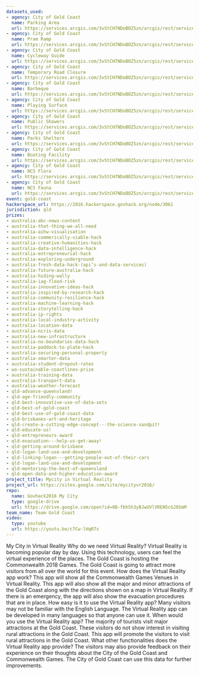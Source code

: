 ```yaml
---
datasets_used:
- agency: City of Gold Coast
  name: Parking Area
  url: https://services.arcgis.com/3vStCH7NDoBOZ5zn/arcgis/rest/services/Parking_Area/FeatureServer/0
- agency: City of Gold Coast
  name: Pram Ramp
  url: https://services.arcgis.com/3vStCH7NDoBOZ5zn/arcgis/rest/services/Pram_Ramp/FeatureServer/0
- agency: City of Gold Coast
  name: Cycleway Guide
  url: https://services.arcgis.com/3vStCH7NDoBOZ5zn/arcgis/rest/services/Cycleway_Guide/FeatureServer/0
- agency: City of Gold Coast
  name: Temporary Road Closure
  url: https://services.arcgis.com/3vStCH7NDoBOZ5zn/arcgis/rest/services/Temporary_Road_Closure/FeatureServer/0
- agency: City of Gold Coast
  name: Barbeque
  url: https://services.arcgis.com/3vStCH7NDoBOZ5zn/arcgis/rest/services/Barbeque/FeatureServer/0
- agency: City of Gold Coast
  name: Playing Surface
  url: https://services.arcgis.com/3vStCH7NDoBOZ5zn/arcgis/rest/services/Playing_Surface/FeatureServer/0
- agency: City of Gold Coast
  name: Public Showers
  url: https://services.arcgis.com/3vStCH7NDoBOZ5zn/arcgis/rest/services/Public_Showers/FeatureServer/0
- agency: City of Gold Coast
  name: Parks Shelters
  url: https://services.arcgis.com/3vStCH7NDoBOZ5zn/arcgis/rest/services/Parks_Shelters/FeatureServer/0
- agency: City of Gold Coast
  name: Boating Facility
  url: https://services.arcgis.com/3vStCH7NDoBOZ5zn/arcgis/rest/services/Boating_Facility/FeatureServer/0
- agency: City of Gold Coast
  name: NCS Flora
  url: https://services.arcgis.com/3vStCH7NDoBOZ5zn/arcgis/rest/services/NCS_Flora/FeatureServer/0
- agency: City of Gold Coast
  name: NCS Fauna
  url: https://services.arcgis.com/3vStCH7NDoBOZ5zn/arcgis/rest/services/NCS_Fauna/FeatureServer/0
event: gold-coast
hackerspace_url: https://2016.hackerspace.govhack.org/node/3061
jurisdiction: qld
prizes:
- australia-abc-news-content
- australia-that-thing-we-all-need
- australia-aihw-visualisation
- australia-commerically-viable-hack
- australia-creative-humanities-hack
- australia-data-intelligence-hack
- australia-entrepreneurial-hack
- australia-exploring-underground
- australia-fresh-data-hack-(api’s-and-data-services)
- australia-future-australia-hack
- australia-hiding-wally
- australia-iag-flood-risk
- australia-innovative-ideas-hack
- australia-inspired-by-research-hack
- australia-community-resilience-hack
- australia-machine-learning-hack
- australia-storytelling-hack
- australia-ip-rights
- australia-local-industry-activity
- australia-location-data
- australia-ncris-data
- australia-new-infrastructure
- australia-no-boundaries-data-hack
- australia-paddock-to-plate-hack
- australia-securing-personal-property
- australia-smarter-data
- australia-student-dropout-rates
- wa-sustainable-coastlines-prize
- australia-training-data
- australia-transport-data
- australia-weather-forecast
- qld-advance-queensland!
- qld-age-friendly-community
- qld-best-innovative-use-of-data-sets
- qld-best-of-gold-coast
- qld-best-use-of-gold-coast-data
- qld-brisbanes-art-and-heritage
- qld-create-a-cutting-edge-concept---the-science-sandpit!
- qld-educate-us!
- qld-entrepreneurs-award
- qld-evacuation---help-us-get-away!
- qld-getting-around-brisbane
- qld-logan-land-use-and-development
- qld-linking-logan---getting-people-out-of-their-cars
- qld-logan-land-use-and-development
- qld-mentoring-the-best-of-queensland
- qld-open-data-and-higher-education-award
project_title: Mycity in Virtual Reality
project_url: https://sites.google.com/site/mycityvr2016/
repo:
  name: Govhack2016 My City
  type: google-drive
  url: https://drive.google.com/open?id=0B-fbh5h3yBJwUVlVREN5cGJ0SmM
team_name: Team Gold Coast
video:
  type: youtube
  url: https://youtu.be/c7Cw-lHqR7s
---
```


My City in Virtual Reality
Why do we need Virtual Reality?
Virtual Reality is becoming popular day by day. Using this technology, users can feel the virtual experience of the places. The Gold Coast is hosting the Commonwealth 2018 Games. The Gold Coast is going to attract more visitors from all over the world for this event.
How does the Virtual Reality app work?
This app will show all the Commonwealth Games Venues in Virtual Reality. This app will also show all the major and minor attractions of the Gold Coast along with the directions shown on a map in Virtual Reality. If there is an emergency, the app will also show the evacuation procedures that are in place.
How easy is it to use the Virtual Reality app?
Many visitors may not be familiar with the English Language. The Virtual Reality app can be developed in many languages so that anyone can use it. 
When would you use the Virtual Reality app?
The majority of tourists visit major attractions at the Gold Coast. These visitors do not show interest in visiting rural attractions in the Gold Coast. This app will promote the visitors to visit rural attractions in the Gold Coast.
What other functionalities does the Virtual Reality app provide?
The visitors may also provide feedback on their experience on their thoughts about the City of the Gold Coast and Commonwealth Games.
The City of Gold Coast can use this data for further improvements.